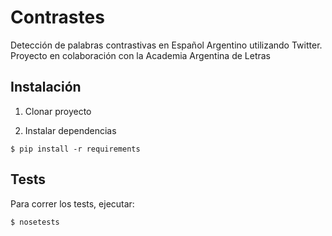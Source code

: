 # Contrastes

Detección de palabras contrastivas en Español Argentino utilizando Twitter. Proyecto en colaboración con la Academia Argentina de Letras


## Instalación

1. Clonar proyecto

2. Instalar dependencias

```
$ pip install -r requirements
```

## Tests

Para correr los tests, ejecutar:

```
$ nosetests
```
